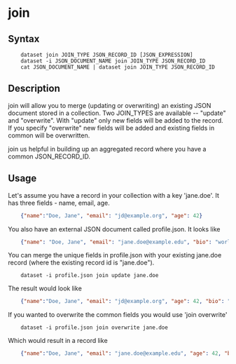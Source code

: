 
# join

## Syntax

```
    dataset join JOIN_TYPE JSON_RECORD_ID [JSON_EXPRESSION]
    dataset -i JSON_DOCUMENT_NAME join JOIN_TYPE JSON_RECORD_ID
    cat JSON_DOCUMENT_NAME | dataset join JOIN_TYPE JSON_RECORD_ID
```

## Description

join will allow you to merge (updating or overwriting) an existing JSON document stored in
a collection. Two JOIN_TYPES are available -- "update" and "overwrite".  With "update" 
only new fields will be added to the record. If you specify "overwrite" new fields will be 
added and existing fields in common will be overwritten.

join us helpful in building up an aggregated record where you have a common JSON_RECORD_ID.

## Usage

Let's assume you have a record in your collection with a key 'jane.doe'. It has
three fields - name, email, age.

```json
    {"name":"Doe, Jane", "email": "jd@example.org", "age": 42}
```

You also have an external JSON document called profile.json. It looks like

```json
    {"name": "Doe, Jane", "email": "jane.doe@example.edu", "bio": "world renowned geophysist"}
```

You can merge the unique fields in profile.json with your existing jane.doe record
(where the existing record id is "jane.doe").

```shell
    dataset -i profile.json join update jane.doe
```

The result would look like

```json
    {"name":"Doe, Jane", "email": "jd@example.org", "age": 42, "bio": "renowned geophysist"}
```

If you wanted to overwrite the common fields you would use 'join overwrite'

```shell
    dataset -i profile.json join overwrite jane.doe
```

Which would result in a record like

```json
    {"name":"Doe, Jane", "email": "jane.doe@example.edu", "age": 42, "bio": "renowned geophysist"}
```

